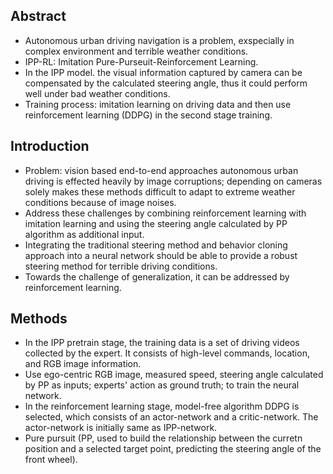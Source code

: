 ## Abstract
* Autonomous urban driving navigation is a problem, exspecially in complex environment and terrible weather conditions. 
* IPP-RL: Imitation Pure-Purseuit-Reinforcement Learning.
* In the IPP model. the visual information captured by camera can be compensated by the calculated steering angle, thus it could perform well under bad weather conditions. 
* Training process: imitation learning on driving data and then use reinforcement learning (DDPG) in the second stage training. 

## Introduction
* Problem: vision based end-to-end approaches autonomous urban driving is effected heavily by image corruptions; depending on cameras solely makes these methods difficult to adapt
to extreme weather conditions because of image noises. 
* Address these challenges by combining reinforcement learning with imitation learning and using the steering angle calculated by PP algorithm as additional input. 
* Integrating the traditional steering method and behavior cloning approach into a neural network should be able to provide a robust steering method for terrible driving conditions. 
* Towards the challenge of generalization, it can be addressed by reinforcement learning. 

## Methods
* In the IPP pretrain stage, the training data is a set of driving videos collected by the expert. It consists of high-level commands, location, and RGB image information. 
* Use ego-centric RGB image, measured speed, steering angle calculated by PP as inputs; experts' action as ground truth; to train the neural network. 
* In the reinforcement learning stage, model-free algorithm DDPG is selected, which consists of an actor-network and a critic-network. The actor-network is initially same as IPP-network.
* Pure pursuit (PP, used to build the relationship between the curretn position and a selected target point, predicting the steering angle of the front wheel). 
